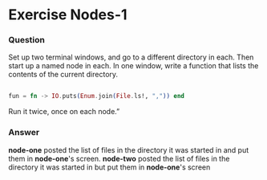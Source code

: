 Exercise Nodes-1
================

### Question
Set up two terminal windows, and go to a different directory in each. Then start up a named node in each. In one window, write a function that lists the contents of the current directory.

``` elixir

​fun = ​fn​ -> IO.puts(Enum.join(File.ls!, ​"​​,"​)) ​end​

```

Run it twice, once on each node.”


### Answer

**node-one** posted the list of files in the directory it was started in and put them in **node-one**'s screen. **node-two** posted the list of files in the directory it was started in but put them in **node-one**'s screen
